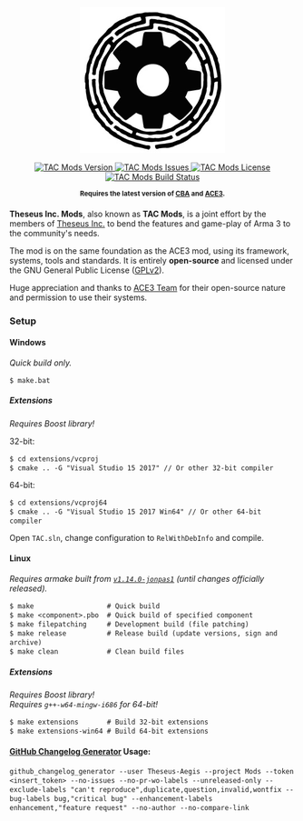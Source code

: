 <p align="center">
    <img src="https://github.com/Theseus-Aegis/Mods/blob/master/extras/assets/logo/TAC-Logo.jpg">
</p>
<p align="center">
    <a href="https://github.com/Theseus-Aegis/Mods/releases/latest">
        <img src="https://img.shields.io/badge/Version-1.14.0-blue.svg" alt="TAC Mods Version">
    </a>
    <a href="https://github.com/Theseus-Aegis/Mods/issues">
        <img src="https://img.shields.io/github/issues-raw/Theseus-Aegis/Mods.svg?label=Issues" alt="TAC Mods Issues">
    </a>
    <a href="https://github.com/Theseus-Aegis/Mods/blob/master/LICENSE">
        <img src="https://img.shields.io/badge/License-GPLv2-red.svg" alt="TAC Mods License">
    </a>
    <a href="https://travis-ci.org/Theseus-Aegis/Mods">
        <img src="https://img.shields.io/travis/Theseus-Aegis/Mods.svg" alt="TAC Mods Build Status">
    </a>
</p>
<p align="center"><sup><strong>Requires the latest version of <a href="https://github.com/CBATeam/CBA_A3/releases/latest">CBA</a> and <a href="https://github.com/acemod/ACE3/releases/latest">ACE3</a>.</strong></sup></p>

**Theseus Inc. Mods**, also known as **TAC Mods**, is a joint effort by the members of <a href="http://www.theseus-aegis.com/">Theseus Inc.</a> to bend the features and game-play of Arma 3 to the community's needs.

The mod is on the same foundation as the ACE3 mod, using its framework, systems, tools and standards. It is entirely **open-source** and licensed under the GNU General Public License ([GPLv2](https://github.com/Theseus-Aegis/Mods/blob/master/LICENSE)).

Huge appreciation and thanks to [ACE3 Team](http://ace3mod.com/team.html) for their open-source nature and permission to use their systems.


### Setup


#### Windows

_Quick build only._

```
$ make.bat
```

##### Extensions

_Requires Boost library!_

32-bit:
```
$ cd extensions/vcproj
$ cmake .. -G "Visual Studio 15 2017" // Or other 32-bit compiler
```

64-bit:
```
$ cd extensions/vcproj64
$ cmake .. -G "Visual Studio 15 2017 Win64" // Or other 64-bit compiler
```

Open `TAC.sln`, change configuration to `RelWithDebInfo` and compile.

#### Linux

_Requires armake built from [`v1.14.0-jonpas1`](https://github.com/jonpas/armake/tree/v1.14.0-jonpas1) (until changes officially released)._

```
$ make                  # Quick build
$ make <component>.pbo  # Quick build of specified component
$ make filepatching     # Development build (file patching)
$ make release          # Release build (update versions, sign and archive)
$ make clean            # Clean build files
```

##### Extensions

_Requires Boost library!_  
_Requires `g++-w64-mingw-i686` for 64-bit!_

```
$ make extensions       # Build 32-bit extensions
$ make extensions-win64 # Build 64-bit extensions
```


#### [GitHub Changelog Generator](https://github.com/skywinder/github-changelog-generator) Usage:

```
github_changelog_generator --user Theseus-Aegis --project Mods --token <insert_token> --no-issues --no-pr-wo-labels --unreleased-only --exclude-labels "can't reproduce",duplicate,question,invalid,wontfix --bug-labels bug,"critical bug" --enhancement-labels enhancement,"feature request" --no-author --no-compare-link
```
